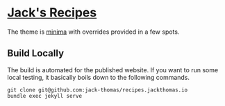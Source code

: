 # [Jack's Recipes](https://recipes.jackthomas.io)

The theme is [minima](https://github.com/jekyll/minima) with overrides provided in a few spots.

## Build Locally

The build is automated for the published website. If you want to run some local testing, it basically boils down to the following commands.

```
git clone git@github.com:jack-thomas/recipes.jackthomas.io
bundle exec jekyll serve
```
